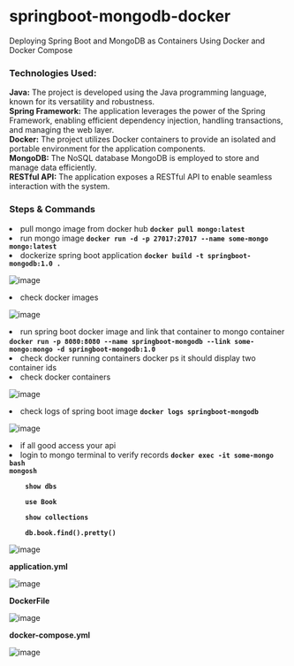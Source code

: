 <h1>springboot-mongodb-docker</h1>
 Deploying Spring Boot and MongoDB as Containers Using Docker and Docker Compose
  
<h3>Technologies Used:</h3>

<b>Java:</b> The project is developed using the Java programming language, known for its versatility and robustness.<br>
<b>Spring Framework:</b> The application leverages the power of the Spring Framework, enabling efficient dependency injection, handling transactions, and managing the web layer.<br>
<b>Docker:</b> The project utilizes Docker containers to provide an isolated and portable environment for the application components.<br>
<b>MongoDB:</b> The NoSQL database MongoDB is employed to store and manage data efficiently.<br>
<b>RESTful API:</b> The application exposes a RESTful API to enable seamless interaction with the system.<br>
  
<h3> Steps & Commands</h3>
<li> pull mongo image from docker hub  <code><strong>docker pull mongo:latest</strong></code> <br>
<li>run mongo image <code><strong>docker run -d -p 27017:27017 --name some-mongo mongo:latest</strong></code><br>
<li>dockerize spring boot application <code><strong>docker build -t springboot-mongodb:1.0 .</strong></code><br>
  
  ![image](https://github.com/goktugcebe/springboot-mongodb-docker/assets/114263311/62c0085f-bfda-44af-b80f-1cbc6bab3c3b)

 <li>check docker images<br>
   
  ![image](https://github.com/goktugcebe/springboot-mongodb-docker/assets/114263311/c4fe1876-86f1-48c6-b58d-351d8fe989ab)
<li>run spring boot docker image and link that container to mongo container <code><strong>docker run -p 8080:8080 --name springboot-mongodb --link some-mongo:mongo -d springboot-mongodb:1.0</strong></code><br>
<li> check docker running containers docker ps it should display two container ids<br>
  <li>check docker containers<br>
    
  ![image](https://github.com/goktugcebe/springboot-mongodb-docker/assets/114263311/133192e2-9a76-4d55-9570-fd02a1ee5bb4)
<li> check logs of spring boot image <code><strong>docker logs springboot-mongodb</strong></code><br>
  
  ![image](https://github.com/goktugcebe/springboot-mongodb-docker/assets/114263311/28ee8a95-09f0-43be-8e28-2831cc237e93)

<li> if all good access your api <br>
<li>login to mongo terminal to verify records <code><strong>docker exec -it some-mongo bash</strong></code><br>
    <code><strong>mongosh<br>
    show dbs<br>
    use Book<br>
    show collections<br>
    db.book.find().pretty()</strong></code><br>
  
  ![image](https://github.com/goktugcebe/springboot-mongodb-docker/assets/114263311/270dd93a-35f4-41a9-ad70-c9ea73367927)
  
  <b>application.yml</b>
    
   ![image](https://github.com/goktugcebe/springboot-mongodb-docker/assets/114263311/b7849dd5-04c0-43cf-8c42-af08b8a7f549)

  <b>DockerFile</b>
  
 ![image](https://github.com/goktugcebe/springboot-mongodb-docker/assets/114263311/5a002a23-f875-40a5-8863-395b6aa36bc2)


  <b>docker-compose.yml</b>

  ![image](https://github.com/goktugcebe/springboot-mongodb-docker/assets/114263311/10b3e0fc-75e0-45f8-a124-17383372a673)
  
  
